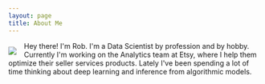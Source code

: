 ```yaml
---
layout: page
title: About Me
---
```


<div style="margin-top:0px; margin-bottm:15px">
	<img src="{{ site.github.url }}/assets/me.png" style="float:left; margin-top:10px; margin-right:15px; margin-bottom:0px;">
</div>
<p style="margin: 0 0 0 0;">
	Hey there! I'm Rob. I'm a Data Scientist by profession and by hobby. Currently I'm working on the Analytics team at Etsy, where I help them optimize their seller services products. Lately I've been spending a lot of time thinking about deep learning and inference from algorithmic models. 
</p>
